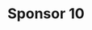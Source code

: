 ---
title:  Sponsor 10
description: > 
  Some sponsor 10 description
logo_url: /img/sponsors/10.jpeg 
href: https://google.ca
---